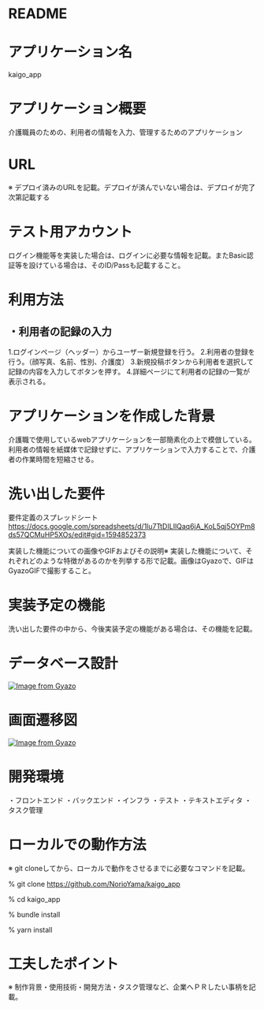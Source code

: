 # README


# アプリケーション名
kaigo_app	
# アプリケーション概要
介護職員のための、利用者の情報を入力、管理するためのアプリケーション

# URL
※	デプロイ済みのURLを記載。デプロイが済んでいない場合は、デプロイが完了次第記載する

# テスト用アカウント	
ログイン機能等を実装した場合は、ログインに必要な情報を記載。またBasic認証等を設けている場合は、そのID/Passも記載すること。

# 利用方法	

## ・利用者の記録の入力
1.ログインページ（ヘッダー）からユーザー新規登録を行う。
2.利用者の登録を行う。（顔写真、名前、性別、介護度）
3.新規投稿ボタンから利用者を選択して記録の内容を入力してボタンを押す。
4.詳細ページにて利用者の記録の一覧が表示される。



# アプリケーションを作成した背景	
介護職で使用しているwebアプリケーションを一部簡素化の上で模倣している。利用者の情報を紙媒体で記録せずに、アプリケーションで入力することで、介護者の作業時間を短縮させる。

# 洗い出した要件	
要件定義のスプレッドシート
https://docs.google.com/spreadsheets/d/1lu7TtDILIlQaq6jA_KoL5qj5OYPm8ds57QCMuHP5XOs/edit#gid=1594852373

実装した機能についての画像やGIFおよびその説明※	実装した機能について、それぞれどのような特徴があるのかを列挙する形で記載。画像はGyazoで、GIFはGyazoGIFで撮影すること。


# 実装予定の機能	
洗い出した要件の中から、今後実装予定の機能がある場合は、その機能を記載。

# データベース設計
[![Image from Gyazo](https://i.gyazo.com/57e6bd69342de7b29f34813b69e49a12.png)](https://gyazo.com/57e6bd69342de7b29f34813b69e49a12)

# 画面遷移図
[![Image from Gyazo](https://i.gyazo.com/bbdc078d0c3d4d1385ac634089e7520d.png)](https://gyazo.com/bbdc078d0c3d4d1385ac634089e7520d)

# 開発環境	
・フロントエンド
・バックエンド
・インフラ
・テスト
・テキストエディタ
・タスク管理

# ローカルでの動作方法

※	git cloneしてから、ローカルで動作をさせるまでに必要なコマンドを記載。

% git clone https://github.com/NorioYama/kaigo_app

% cd kaigo_app

% bundle install

% yarn install

# 工夫したポイント
※	制作背景・使用技術・開発方法・タスク管理など、企業へＰＲしたい事柄を記載。
